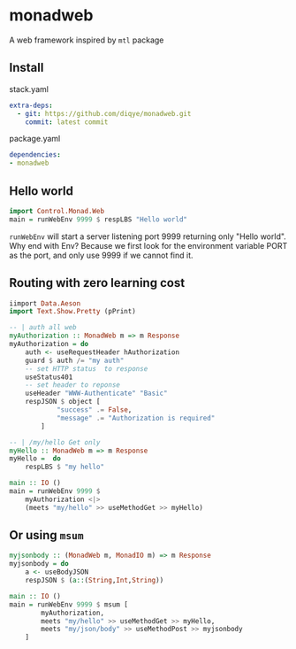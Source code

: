 # monadweb

A web framework inspired by `mtl` package

## Install
stack.yaml
```yaml
extra-deps: 
  - git: https://github.com/diqye/monadweb.git
    commit: latest commit
```
package.yaml
```yaml
dependencies:
- monadweb
```

## Hello world
```Haskell
import Control.Monad.Web
main = runWebEnv 9999 $ respLBS "Hello world"
```
`runWebEnv` will start a server listening port 9999 returning only "Hello world". Why end with Env? Because we first look for the environment variable PORT as the port, and only use 9999 if we cannot find it.

## Routing with zero learning cost
```Haskell
iimport Data.Aeson
import Text.Show.Pretty (pPrint)

-- | auth all web
myAuthorization :: MonadWeb m => m Response
myAuthorization = do
    auth <- useRequestHeader hAuthorization
    guard $ auth /= "my auth"
    -- set HTTP status  to response
    useStatus401
    -- set header to reponse
    useHeader "WWW-Authenticate" "Basic"
    respJSON $ object [
            "success" .= False,
            "message" .= "Authorization is required"
        ]

-- | /my/hello Get only 
myHello :: MonadWeb m => m Response
myHello =  do
    respLBS $ "my hello"

main :: IO ()
main = runWebEnv 9999 $ 
    myAuthorization <|>
    (meets "my/hello" >> useMethodGet >> myHello)
```

## Or using `msum`
```Haskell
myjsonbody :: (MonadWeb m, MonadIO m) => m Response
myjsonbody = do
    a <- useBodyJSON
    respJSON $ (a::(String,Int,String))

main :: IO ()
main = runWebEnv 9999 $ msum [
        myAuthorization,
        meets "my/hello" >> useMethodGet >> myHello,
        meets "my/json/body" >> useMethodPost >> myjsonbody
    ]
```
